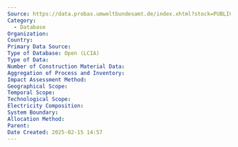 ```yaml
---
Source: https://data.probas.umweltbundesamt.de/index.xhtml?stock=PUBLIC
Category:
  - Database
Organization: 
Country: 
Primary Data Source: 
Type of Database: Open (LCIA)
Type of Data: 
Number of Construction Material Data: 
Aggregation of Process and Inventory: 
Impact Assessment Method: 
Geographical Scope: 
Temporal Scope: 
Technological Scope: 
Electricity Composition: 
System Boundary: 
Allocation Method: 
Parent: 
Date Created: 2025-02-15 14:57
---
```

